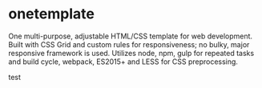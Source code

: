 # onetemplate
One multi-purpose, adjustable HTML/CSS template for web development.
Built with CSS Grid and custom rules for responsiveness; no bulky, major responsive framework is used. Utilizes node, npm, gulp for repeated tasks and build cycle, webpack, ES2015+ and LESS for CSS preprocessing.

test
